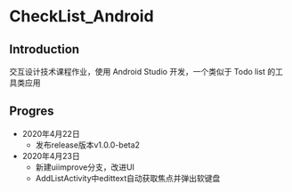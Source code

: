 # CheckList_Android

## Introduction
交互设计技术课程作业，使用 Android Studio 开发，一个类似于 Todo list 的工具类应用

## Progres
-  2020年4月22日
   -  发布release版本v1.0.0-beta2
-  2020年4月23日
   -  新建uiimprove分支，改进UI
   -  AddListActivity中edittext自动获取焦点并弹出软键盘
